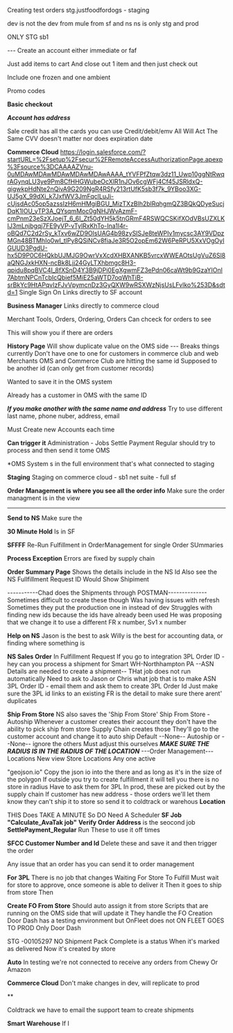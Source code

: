 Creating test orders
stg.justfoodfordogs - staging

dev is not the dev from mule from sf and ns
ns is only stg and prod

ONLY STG sb1

--- Create an account
either immediate or faf

Just add items to cart
And close out
1 item and then just check out

Include one frozen and one ambient

Promo codes

**Basic checkout**

***Account has address***

Sale credit has all the cards you can use
Credit/debit/emv 
All Will Act The Same
CVV doesn't matter nor does expiration date


**Commerce Cloud**
https://login.salesforce.com/?startURL=%2Fsetup%2Fsecur%2FRemoteAccessAuthorizationPage.apexp%3Fsource%3DCAAAAZVnu-0uMDAwMDAwMDAwMDAwMDAwAAAA_tYVFPfZtqw3dz11_Uwp10ggNtRwqrAGynqLU3ye9Pm8CfHHGWubeOcXlR1nJOv6cgWFj4Cf45JSRldxQ-gigwkpHdNte2nQivA9G209NgR4RSfy213rtUfK5sb3f7k_9YBoo3XG-UJ5gX_99dXi_k7JxfWV3JmFqclLuJi-cUjsdAc05op5azssIzH6mHMgiBGU_MizTXzBlh2blRqhgmQZ3BQkQDyeSucjDqK1lOU_yTP3A_QYsqmMoc0gNHJWvAzmF-cmPnm23eSzXJoejT_6_6I_Zt50dYH5k5tnGRmF4RSWQCSKifXOdVBsUZXLKIJ3mLnjbgqj7FE9yVP-vTylRxKhTo-Ina1l4r-oBQd7C2d2rSy_kTxv6wZD9OlsUAG4b98zySlSJe8teWPIv1mycsc3AY9VDpzMGn48BTMhIo0wI_tlPy8QSiNCv8fiaJe3R5O2opEm62W6PeRPU5XxVOgOyIGUUD3PgdU-hx5D9P0C6HQkbUJMJG9OwrVxXcdXHBXANKB5vrcxWWEAOtsUgVuZ6Sl8aQNGJxkHXN-ncBk8Ljj24GyLTXhbmgc8H3-qpidu8pqBVC4I_8fXSnD4Y3B9jDPi0EgXgwmFZ3ePdn06caWt9b9GzaYIOnl7AbtmNPCnTcbIcQbief5MiE25aWTD7oqWhTiB-srBkYc9HtAPqvIzFJvVpymcnDz3GyQXW9wRSXWzNjsUsLFvlko%253D&sdtd=1
Single Sign On
Links directly to SF account

**Business Manager**
Links directly to commerce cloud

Merchant Tools, Orders, Ordering, Orders
Can chceck for orders to see 

This will show you if there are orders 

**History Page**
Will show duplicate value on the OMS side
--- Breaks things currently
Don't have one to one for customers in commerce club and web
Merchants
OMS and Commerce Club are hitting the same id
Supposed to be another id (can only get from customer records)

Wanted to save it in the OMS system

Already has a customer in OMS with the same ID

***If you make another with the same name and address***
Try to use different last name, phone nuber, address, email

Must Create new Accounts each time

**Can trigger it**
Administration - Jobs
Settle Payment Regular should try to process and then send it tome OMS

*OMS System s in the full environment that's what connected to staging

**Staging**
Staging on commerce cloud - sb1 net suite - full sf

**Order Management is where you see all the order info**
Make sure the order managment is in the view

---
**Send to NS**
Make sure the 

**30 Minute Hold**
Is in SF


**SFFFF**
Re-Run Fulfillment in OrderManagement for single Order SUmmaries

**Process Exception**
Errors are fixed by supply chain

**Order Summary Page**
Shows the details include in the NS Id
Also see the NS Fullfillment Request ID
Would Show Shipiment

-----------Chad does the Shipments through POSTMAN--------------
Sometimes difficult to create these though
Was having issues with refresh
Sometimes they put the production one in instead of dev
Struggles with finding new ids because the ids have already been used
He was proposing that we change it to use a different FR x number, Sv1 x number

**Help on NS**
Jason is the best to ask
Willy is the best for accounting data, or finding where something is

**NS Sales Order**
In Fulfillment Request
If you go to integration
3PL Order ID - hey can you process a shipment for Smart WH-Northhampton PA
--ASN Details are needed to create a shipment--
THat job does not run automatically
Need to ask to Jason or Chris what job that is to make ASN
3PL Order ID - email them and ask them to create 3PL Order Id
Just make sure the 3PL id links to an existing
FR is the detail to make sure there arent' duplicates

**Ship From Store**
NS also saves the 'Ship From Store'
Ship From Store - Autoship
Whenever a customer creates their account they don't have the ability to pick ship from store
Supply Chain creates those
They'll go to the customer account and change it to auto ship
Default --None--
Autoship or --None-- ignore the others
Must adjust this ourselves
***MAKE SURE THE RADIUS IS IN THE RADIUS OF THE LOCATION***
---Order Management---
Locations
New view Store Locations
Any one active

"geojson.io"
Copy the json io into the there and as long as it's in the size of the polygon
If outside you try to create fulfillment it will tell you there is no store in radius
Have to ask them for 3PL
In prod, these are picked out by the supply chain
If customer has new address - those orders we'll let them know they can't ship it to store
so send it to coldtrack or warehous
**Location**

THIS Does TAKE A MINUTE 
So DO Need A Scheduler
**SF Job "Calculate_AvaTak job"**
**Verify Order Address** is the seocond job
**SettlePayment_Regular**
Run These to use it off times

**SFCC Customer Number and Id**
Delete these and save it and then trigger the order

Any issue that an order has you can send it to order management

**For 3PL**
There is no job that changes Waiting For Store To Fulfill
Must wait for store to approve, once someone is able to deliver it
Then it goes to ship from store
Then 

**Create FO From Store**
Should auto assign it from store
Scripts that are running on the OMS side that will update it
They handle the FO Creation
Door Dash has a testing environment but OnFleet does not
ON FLEET GOES TO PROD
Only Door Dash


STG -00105297
NO Shipment
Pack Complete is a status
When it's marked as delivered
Now it's created by store

**Auto**
In testing we're not connected to receive any orders from Chewy Or Amazon

**Commerce Cloud**
Don't make changes in dev, will replicate to prod

**

Coldtrack we have to email the support team to create shipments

**Smart Warehouse**
If I 